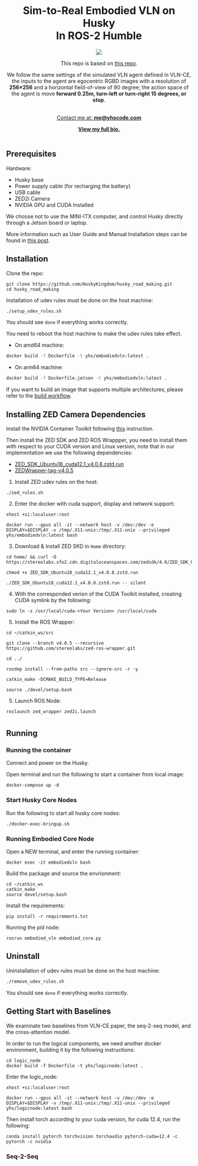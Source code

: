 

<br />
<div align="center" id="readme-top">
  
  <h1 align="center">Sim-to-Real Embodied VLN on Husky <br> In ROS-2 Humble</h1>

  <p align="center" >



[<img src="https://img.shields.io/badge/dockerhub-image-important.svg?logo=docker">](https://github.com/airvlab/Embodied_Husky)


This repo is based on [this repo](https://github.com/j3soon/ros2-essentials/).

We follow the same settings of the simulated VLN agent defined in VLN-CE, the inputs to the agent are egocentric RGBD images with a resolution of **256×256** and a horizontal field-of-view of 90 degree; the action space of the agent is move **forward 0.25m, turn-left or turn-right 15 degrees, or stop**.



<br />
<a href="https://yuhang.topsoftint.com">Contact me at: <strong>me@yhscode.com</strong></a>

<a href="https://yhscode.com"><strong>View my full bio.</strong></a>
    <br />
    <br />
  </p>
</div>



## Prerequisites

Hardware:

- Husky base
- Power supply cable (for recharging the battery)
- USB cable
- ZED2i Camera
- NVIDIA GPU and CUDA Installed

We choose not to use the MINI-ITX computer, and control Husky directly through a Jetson board or laptop.

More information such as User Guide and Manual Installation steps can be found in [this post](https://j3soon.com/cheatsheets/clearpath-husky/).

## Installation

Clone the repo:

```
git clone https://github.com/HuskyKingdom/husky_road_making.git
cd husky_road_making
```

Installation of udev rules must be done on the host machine:

```sh
./setup_udev_rules.sh
```

You should see `done` if everything works correctly.

You need to reboot the host machine to make the udev rules take effect.


- On amd64 machine:

```sh
docker build -f Dockerfile -t yhs/embodiedvln:latest .
```

- On arm64 machine:

```sh
docker build -f Dockerfile.jetson -t yhs/embodiedvln:latest .
```

If you want to build an image that supports multiple architectures, please refer to the [build workflow](./.github/workflows/build.yaml).


## Installing ZED Camera Dependencies

Install the NVIDIA Container Toolkit following [this](https://docs.nvidia.com/datacenter/cloud-native/container-toolkit/latest/install-guide.html) instruction.


Then install the ZED SDK and ZED ROS Wrappper, you need to install them with respect to your CUDA version and Linux version, note that in our implementation we use the following dependencies:

- [ZED_SDK_Ubuntu18_cuda12.1_v4.0.8.zstd.run](https://stereolabs.sfo2.cdn.digitaloceanspaces.com/zedsdk/4.0/ZED_SDK_Ubuntu18_cuda12.1_v4.0.8.zstd.run)
- [ZEDWrapper-tag-v4.0.5](https://github.com/stereolabs/zed-ros-wrapper)



1. Install ZED udev rules on the host:

```
./zed_rules.sh
```

2. Enter the docker with cuda support, display and network support:

```
xhost +si:localuser:root

docker run --gpus all -it --network host -v /dev:/dev -e DISPLAY=$DISPLAY -v /tmp/.X11-unix:/tmp/.X11-unix --privileged yhs/embodiedvln:latest bash
```


3. Download & Install ZED SKD in `Home` directory:

```
cd home/ && curl -O https://stereolabs.sfo2.cdn.digitaloceanspaces.com/zedsdk/4.0/ZED_SDK_Ubuntu18_cuda12.1_v4.0.8.zstd.run

chmod +x ZED_SDK_Ubuntu18_cuda12.1_v4.0.8.zstd.run

./ZED_SDK_Ubuntu18_cuda12.1_v4.0.8.zstd.run -- silent
```

4. With the corresponded verion of the CUDA Toolkit installed, creating CUDA symlink by the following:

```
sudo ln -s /usr/local/cuda-<Your Version> /usr/local/cuda
```

5. Install the ROS Wrapper:

```
cd ~/catkin_ws/src

git clone --branch v4.0.5 --recursive https://github.com/stereolabs/zed-ros-wrapper.git

cd ../

rosdep install --from-paths src --ignore-src -r -y

catkin_make -DCMAKE_BUILD_TYPE=Release

source ./devel/setup.bash
```

5. Launch ROS Node:

```
roslaunch zed_wrapper zed2i.launch
```


#


## Running

### Running the container

Connect and power on the Husky.

Open terminal and run the following to start a container from local image:

```
docker-compose up -d
```

### Start Husky Core Nodes

Run the following to start all husky core nodes:

```
./docker-exec-bringup.sh
```

<!-- ### Setting lidar
Power on your lidar and connect the ethernet cable to the laptop. Open a NEW terminal and run the following:

```
sudo ifconfig <port_name> 192.168.3.100
sudo route add 192.168.1.201 <port_name>
```
Replace `<port_name>` with the port name of your connected ethernet port. If you are not sure with this, you could check the name of ethernet ports by `ifconfig -a`.

Once finish setting up the ip configs, on the same terminal, open the runnning container in IT mode and run the lidar nodes:

```
docker exec -it ros-melodic-husky bash

roslaunch velodyne_pointcloud VLP16_points.launch
```
You can find more supports on lidar nodes in [Velodyne ROS](https://wiki.ros.org/velodyne). -->


### Running Embodied Core Node

Open a NEW terminal, and enter the running container:

```
docker exec -it embodiedvln bash
```

Build the package and source the envrionment:

```
cd ~/catkin_ws
catkin_make
source devel/setup.bash
```


Install the requirements:
```
pip install -r requirements.txt
```

Running the pid node:

```
rosrun embodied_vln embodied_core.py 
```




## Uninstall

Uninstallation of udev rules must be done on the host machine:

```sh
./remove_udev_rules.sh
```

You should see `done` if everything works correctly.



## Getting Start with Baselines

We examinate two baselines from VLN-CE paper, the seq-2-seq model, and the cross-attention model.

In order to run the logical components, we need another docker environment, building it by the following instructions:

```
cd logic_node
docker build -f Dockerfile -t yhs/logicnode:latest .
```

Enter the logic_node:

```
xhost +si:localuser:root

docker run --gpus all -it --network host -v /dev:/dev -e DISPLAY=$DISPLAY -v /tmp/.X11-unix:/tmp/.X11-unix --privileged yhs/logicnode:latest bash
```

Then install torch according to your cuda version, for cuda 12.4, run the following:

```
conda install pytorch torchvision torchaudio pytorch-cuda=12.4 -c pytorch -c nvidia
```

### Seq-2-Seq

